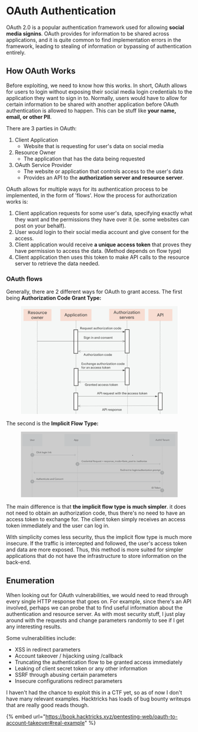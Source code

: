 # OAuth Authentication

OAuth 2.0 is a popular authentication framework used for allowing **social media signins**. OAuth provides for information to be shared across applications, and it is quite common to find implementation errors in the framework, leading to stealing of information or bypassing of authentication entirely.

## How OAuth Works

Before exploiting, we need to know how this works. In short, OAuth allows for users to login without exposing their social media login credentials to the application they want to sign in to. Normally, users would have to allow for certain information to be shared with another application before OAuth authentication is allowed to happen. This can be stuff like **your name, email, or other PII**.&#x20;

There are 3 parties in OAuth:

1. Client Application
   * Website that is requesting for user's data on social media
2. Resource Owner
   * The application that has the data being requested
3. OAuth Service Provider
   * The website or application that controls access to the user's data
   * Provides an API to the **authorization server and resource server**.

OAuth allows for multiple ways for its authentication process to be implemented, in the form of 'flows'. How the process for authorization works is:

1. Client application requests for some user's data, specifying exactly what they want and the permissions they have over it (ie. some websites can post on your behalf).
2. User would login to their social media account and give consent for the access.&#x20;
3. Client application would receive **a unique access token** that proves they have permission to access the data. (Method depends on flow type)
4. Client application then uses this token to make API calls to the resource server to retrieve the data needed.

### OAuth flows

Generally, there are 2 different ways for OAuth to grant access. The first being **Authorization Code Grant Type:**

<figure><img src="../.gitbook/assets/image (5) (5).png" alt=""><figcaption></figcaption></figure>

The second is the **Implicit Flow Type:**

<figure><img src="../.gitbook/assets/image (3) (2) (1).png" alt=""><figcaption></figcaption></figure>

The main difference is that **the implicit flow type is much simpler**. it does not need to obtain an authorization code, thus there's no need to have an access token to exchange for. The client token simply receives an access token immediately and the user can log in.&#x20;

With simplicity comes less security, thus the implicit flow type is much more insecure. If the traffic is intercepted and followed, the user's access token and data are more exposed. Thus, this method is more suited for simpler applications that do not have the infrastructure to store information on the back-end.&#x20;

## Enumeration

When looking out for OAuth vulnerabilities, we would need to read through every single HTTP response that goes on. For example, since there's an API involved, perhaps we can probe that to find useful information about the authentication and resource server. As with most security stuff, I just play around with the requests and change parameters randomly to see if I get any interesting results.&#x20;

Some vulnerabilities include:

* XSS in redirect parameters
* Account takeover / hijacking using /callback&#x20;
* Truncating the authentication flow to be granted access immediately
* Leaking of client secret token or any other information
* SSRF through abusing certain parameters
* Insecure configurations redirect parameters

I haven't had the chance to exploit this in a CTF yet, so as of now I don't have many relevant examples. Hacktricks has loads of bug bounty writeups that are really good reads though.

{% embed url="https://book.hacktricks.xyz/pentesting-web/oauth-to-account-takeover#real-example" %}

